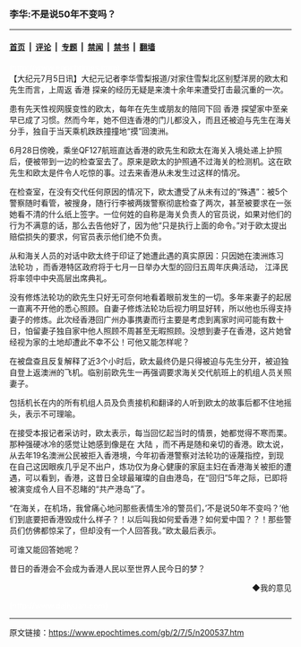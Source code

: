 ### 李华:不是说50年不变吗？

---

#### [首页](../../../..?n200537) &nbsp;|&nbsp; [评论](../../../../../epoch-comment?n200537) &nbsp;|&nbsp; [专题](../../../../../epoch-special?n200537) &nbsp;|&nbsp; [禁闻](../../../../../epoch-news?n200537) &nbsp;|&nbsp; [禁书](../../../../../books?n200537) &nbsp;|&nbsp; [翻墙](https://github.com/gfw-breaker/nogfw/blob/master/README.md?n200537)


<div class="post_content" id="artbody" itemprop="articleBody">
 <!-- article content begin -->
 <p>
  <font color="#ffffff">
   (http://www.epochtimes.com)
  </font>
  <br/>
  【大纪元7月5日讯】大纪元记者李华雪梨报道/对家住雪梨北区别墅洋房的欧太和先生而言，上周返
  <ok href="https://www.epochtimes.com/gb/tag/%E9%A6%99%E6%B8%AF.html">
   香港
  </ok>
  探亲的经历无疑是来澳十余年来遭受打击最沉重的一次。
 </p>
 <p>
  患有先天性视网膜变性的欧太，每年在先生或朋友的陪同下回
  <ok href="https://www.epochtimes.com/gb/tag/%E9%A6%99%E6%B8%AF.html">
   香港
  </ok>
  探望家中至亲早已成了习惯。然而今年，她不但连香港的门儿都没入，而且还被迫与先生在海关分手，独自于当天乘机跌跌撞撞地“摸”回澳洲。
 </p>
 <p>
  6月28日傍晚，乘坐QF127航班直达香港的欧先生和欧太在海关入境处递上护照后，便被带到一边的检查室去了。原来是欧太的护照通不过海关的检测机。这在欧先生和欧太是件令人吃惊的事。过去来香港从未发生过这样的情况。
 </p>
 <p>
  在检查室，在没有交代任何原因的情况下，欧太遭受了从未有过的“殊遇”：被5个警察随时看管，被搜身，随行行李被两拨警察彻底检查了两次，甚至被要求在一张她看不清的什么纸上签字。一位何姓的自称是海关负责人的官员说，如果对他们的行为不满意的话，那么去告他好了，因为他“只是执行上面的命令。”对于欧太提出赔偿损失的要求，何官员表示他们绝不负责。
 </p>
 <p>
  从和海关人员的对话中欧太终于印证了她遭此遇的真实原因：只因她在澳洲炼习
  <ok href="http://falundafa.org">
   法轮功
  </ok>
  ，而香港特区政府将于七月一日举办大型的回归五周年庆典活动，
  <ok href="nf801.htm">
   江泽民
  </ok>
  将率领中中央高层出席典礼。
 </p>
 <p>
  没有修炼法轮功的欧先生只好无可奈何地看着眼前发生的一切。多年来妻子的起居一直离不开他的悉心照顾。自妻子修炼法轮功后视力明显好转，所以他也乐得支持妻子的修炼。此次经香港回广州办事携妻而行主要是考虑到离家时间可能有数十日，怕留妻子独自家中他人照顾不周甚至无暇照顾。没想到妻子在香港，这片她曾经视为家的土地却遭此不幸不公！可他又能怎样呢？
 </p>
 <p>
  在被盘查且反复解释了近3个小时后，欧太最终仍是只得被迫与先生分开，被迫独自登上返澳洲的飞机。临别前欧先生一再强调要求海关交代航班上的机组人员关照妻子。
 </p>
 <p>
  包括机长在内的所有机组人员及负责接机和翻译的人听到欧太的故事后都不住地摇头，表示不可理喻。
 </p>
 <p>
  在接受本报记者采访时，欧太表示，每当回忆起当时的情景，她都觉得不寒而栗。那种强硬冰冷的感觉让她感到像是在
  <ok href="nsc413.htm">
   大陆
  </ok>
  ，而不再是随和亲切的香港。欧太说，从去年19名澳洲公民被拒入香港境，今年初香港警察对法轮功的诬蔑指控，到现在自己这因眼疾几乎足不出户，炼功仅为身心健康的家庭主妇在香港海关被拒的遭遇，可以看到，香港，这昔日全球最璀璨的自由港岛，在“回归”5年之际，已即将被演变成令人目不忍睹的“共产港岛”了。
 </p>
 <p>
  “在海关，在机场，我曾痛心地问那些表情生冷的警员们，’不是说50年不变吗？’他们到底要把香港毁成什么样子？！以后叫我如何爱香港？如何爱中国？？！那些警员们仿佛都惊呆了，但却没有一个人回答我。”欧太最后表示。
 </p>
 <p>
  可谁又能回答她呢？
 </p>
 <p>
  昔日的香港会不会成为香港人民以至世界人民今日的梦？
 </p>
 <div align="right">
  <ok href="sendmail.asp?p=pinglunfankui&amp;subject=评论文章读者反馈&amp;body=您好﹐我读了贵网站的文章《李华:不是说50年不变吗？》后﹐">
   ◆我的意见
  </ok>
 </div>
 <p>
  <font color="#ffffff">
   (http://www.dajiyuan.com)
  </font>
 </p>
 <!-- article content end -->
 <div id="below_article_ad">
 </div>
</div>


---

原文链接：https://www.epochtimes.com/gb/2/7/5/n200537.htm